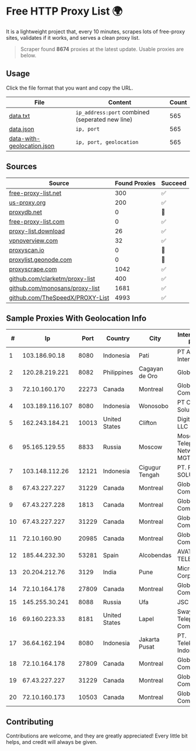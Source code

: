 
# Free HTTP Proxy List 🌍

It is a lightweight project that, every 10 minutes, scrapes lots of free-proxy sites, validates if it works, and serves a clean proxy list.


> Scraper found **8674** proxies at the latest update. Usable proxies are below.

## Usage

Click the file format that you want and copy the URL.


|File|Content|Count|
|----|-------|-----|
|[data.txt](https://raw.githubusercontent.com/themiralay/Proxy-List-World/master/data.txt)|`ip_address:port` combined (seperated new line)|565|
|[data.json](https://raw.githubusercontent.com/themiralay/Proxy-List-World/master/data.json)|`ip, port`|565|
|[data-with-geolocation.json](https://raw.githubusercontent.com/themiralay/Proxy-List-World/master/data-with-geolocation.json)|`ip, port, geolocation`|565|

## Sources

|Source|Found Proxies|Succeed|
|------|-------------|-------|
|[free-proxy-list.net](https://free-proxy-list.net)|300|✅|
|[us-proxy.org](https://www.us-proxy.org)|200|✅|
|[proxydb.net](http://proxydb.net)|0|🚫|
|[free-proxy-list.com](https://free-proxy-list.com/?page=&port=&type%5B%5D=http&type%5B%5D=https&up_time=0&search=Search)|0|✅|
|[proxy-list.download](https://www.proxy-list.download/HTTP)|26|✅|
|[vpnoverview.com](https://vpnoverview.com/privacy/anonymous-browsing/free-proxy-servers)|32|✅|
|[proxyscan.io](https://www.proxyscan.io)|0|🚫|
|[proxylist.geonode.com](https://proxylist.geonode.com/api/proxy-list?limit=300&page=1&sort_by=lastChecked&sort_type=desc&protocols=http,https)|0|🚫|
|[proxyscrape.com](https://api.proxyscrape.com/v2/?request=displayproxies&protocol=http&timeout=10000&country=all&ssl=all&anonymity=all)|1042|✅|
|[github.com/clarketm/proxy-list](https://raw.githubusercontent.com/clarketm/proxy-list/master/proxy-list-raw.txt)|400|✅|
|[github.com/monosans/proxy-list](https://raw.githubusercontent.com/monosans/proxy-list/main/proxies/http.txt)|1681|✅|
|[github.com/TheSpeedX/PROXY-List](https://raw.githubusercontent.com/TheSpeedX/PROXY-List/master/http.txt)|4993|✅|


## Sample Proxies With Geolocation Info

|#|Ip|Port|Country|City|Internet Service Provider|
|-|--|----|-------|----|-------------------------|
|1|103.186.90.18|8080|Indonesia|Pati|PT Akses Data Internusa|
|2|120.28.219.221|8082|Philippines|Cagayan de Oro|Globe Telecom|
|3|72.10.160.170|22273|Canada|Montreal|GloboTech Communications|
|4|103.189.116.107|8080|Indonesia|Wonosobo|PT Callysta Total Solusindo|
|5|162.243.184.21|10013|United States|Clifton|DigitalOcean, LLC|
|6|95.165.129.55|8833|Russia|Moscow|Moscow Local Telephone Network (OAO MGTS)|
|7|103.148.112.26|12121|Indonesia|Cigugur Tengah|PT. FORIT ASTA SOLUSINDO|
|8|67.43.227.227|31229|Canada|Montreal|GloboTech Communications|
|9|67.43.227.228|1813|Canada|Montreal|GloboTech Communications|
|10|67.43.227.227|31229|Canada|Montreal|GloboTech Communications|
|11|72.10.160.90|20985|Canada|Montreal|GloboTech Communications|
|12|185.44.232.30|53281|Spain|Alcobendas|AVATEL TELECOM, SA|
|13|20.204.212.76|3129|India|Pune|Microsoft Corporation|
|14|72.10.164.178|27809|Canada|Montreal|GloboTech Communications|
|15|145.255.30.241|8088|Russia|Ufa|JSC "Ufanet"|
|16|69.160.223.33|8181|United States|Lapel|Swayzee Telephone Company, Inc.|
|17|36.64.162.194|8080|Indonesia|Jakarta Pusat|PT. Telekomunikasi Indonesia|
|18|72.10.164.178|27809|Canada|Montreal|GloboTech Communications|
|19|67.43.227.227|31229|Canada|Montreal|GloboTech Communications|
|20|72.10.160.173|10503|Canada|Montreal|GloboTech Communications|



## Contributing

Contributions are welcome, and they are greatly appreciated! Every
little bit helps, and credit will always be given.

